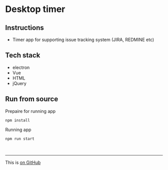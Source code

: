 # Desktop timer

## Instructions
 * Timer app for supporting issue tracking system (JIRA, REDMINE etc)
 
 ## Tech stack
 
 * electron
 * Vue
 * HTML
 * jQuery

## Run from source


Prepaire for running app  
```
npm install
```
Running app

```
npm run start 
```
&nbsp;
___

This is [on GitHub](https://github.com/code1492/tray-timer)

